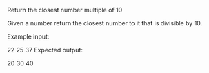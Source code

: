 Return the closest number multiple of 10

Given a number return the closest number to it that is divisible by 10.

Example input:

22
25
37
Expected output:

20
30
40